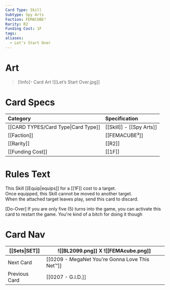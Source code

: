 ```yaml
---
Card Type: Skill
Subtype: Spy Arts
Faction: FEMACUBE³
Rarity: R2
Funding Cost: 1F
tags: 
aliases:
  - Let’s Start Over
---
```

# Art

> [!info]- Card Art
> ![[Let’s Start Over.jpg]]

# Card Specs

| Category | Specification| 
| :--- | :--- |
| [[CARD TYPES/Card Type\|Card Type]] | [[Skill]] - [[Spy Arts]] |  
| [[Faction]] | [[FEMACUBE³]] |  
| [[Rarity]] | [[R2]] |  
| [[Funding Cost]] | [[1F]] |  

# Rules Text  

This Skill [[Equip|equips]] for a [[1F]] cost to a target.  
Once equipped, this Skill cannot be moved to another target.  
When the attached target leaves play, send this card to discard.  

[Do-Over]
If you are only five (5) turns into the game, you can activate this card to restart the game. 
You're kind of a bitch for doing it though

# Card Nav

| [[Sets\|SET]] |  ![[BL2099.png]] 𐌢 ![[FEMAcube.png]] |
| ------------- | ------------------------------ |
| Next Card     | [[0209 - MegaNet You're Gonna Love This Net™]] |
| Previous Card | [[0207 - G.I.D.]] |


